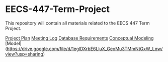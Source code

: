 # EECS-447-Term-Project
This repository will contain all materials related to the EECS 447 Term Project. 


[Project Plan](https://docs.google.com/document/d/1bd_Va8kb8CRRAN8rPn3ZkSgOZxaKIMFa2rY8s1u-1yg/edit?usp=sharing)
[Meeting Log](https://docs.google.com/document/d/1sZc5UZe8p84QKG6CbGevYnYlplwPS3LQoSFK-MsTAiQ/edit?usp=sharing)
[Database Requirements](https://docs.google.com/document/d/1wf3fDl4BH0MT6-8VqfGLkJBWrLBxUgXN4lj99VfZWKI/edit?usp=sharing)
[Conceptual Modeling](https://docs.google.com/document/d/1eojcAO-BhFWfP_9NRTmMVaaP2DHNKGZJFmHrZGRVGow/edit?usp=sharing)
[Model] (https://drive.google.com/file/d/1eglDXrbE6LluX_GeoMu3TMmNtGxW_Lqw/view?usp=sharing)
